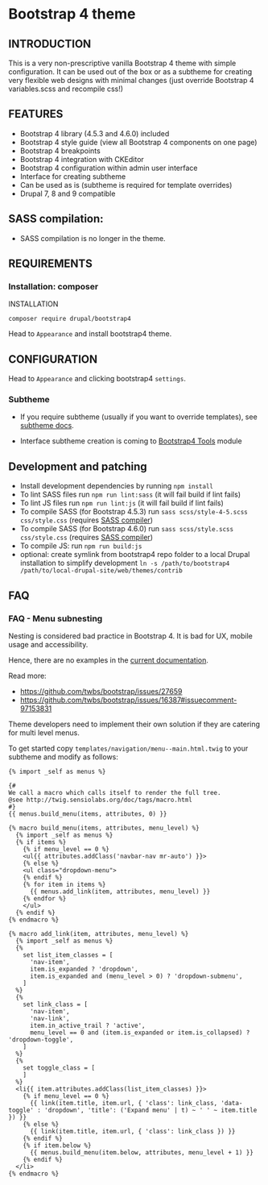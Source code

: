 # Bootstrap 4 theme

## INTRODUCTION

This is a very non-prescriptive vanilla Bootstrap 4 theme 
with simple configuration. It can be used out of the box or 
as a subtheme for creating very flexible web designs with 
minimal changes (just override Bootstrap 4 variables.scss 
and recompile css!)

## FEATURES

* Bootstrap 4 library (4.5.3 and 4.6.0) included
* Bootstrap 4 style guide (view all Bootstrap 4 components on one page)
* Bootstrap 4 breakpoints
* Bootstrap 4 integration with CKEditor
* Bootstrap 4 configuration within admin user interface
* Interface for creating subtheme
* Can be used as is (subtheme is required for template overrides)
* Drupal 7, 8 and 9 compatible

## SASS compilation:

* SASS compilation is no longer in the theme.

## REQUIREMENTS

### Installation: composer
INSTALLATION

`composer require drupal/bootstrap4`

Head to `Appearance` and install bootstrap4 theme.

## CONFIGURATION

Head to `Appearance` and clicking bootstrap4 `settings`.

### Subtheme

* If you require subtheme (usually if you want to override templates), 
    see [subtheme docs](_SUBTHEME/README.md).

* Interface subtheme creation is coming to [Bootstrap4 Tools](https://www.drupal.org/project/bootstrap4_tools) module

## Development and patching

- Install development dependencies by running `npm install`
- To lint SASS files run `npm run lint:sass` (it will fail build if lint fails)
- To lint JS files run `npm run lint:js` (it will fail build if lint fails)
- To compile SASS (for Bootstrap 4.5.3) run `sass scss/style-4-5.scss css/style.css` (requires [SASS compiler](https://sass-lang.com/install))
- To compile SASS (for Bootstrap 4.6.0) run `sass scss/style.scss css/style.css` (requires [SASS compiler](https://sass-lang.com/install))
- To compile JS: run `npm run build:js`
- optional: create symlink from bootstrap4 repo folder to a local Drupal installation to simplify development `ln -s /path/to/bootstrap4 /path/to/local-drupal-site/web/themes/contrib`

## FAQ

### FAQ - Menu subnesting

Nesting is considered bad practice in Bootstrap 4. It is bad for UX, mobile 
usage and accessibility.

Hence, there are no examples in the [current documentation](https://getbootstrap.com/docs/4.5/components/dropdowns/#menu-items).

Read more: 

* https://github.com/twbs/bootstrap/issues/27659
* https://github.com/twbs/bootstrap/issues/16387#issuecomment-97153831

Theme developers need to implement their own solution if they are catering 
for multi level menus.

To get started copy `templates/navigation/menu--main.html.twig` to your 
subtheme and modify as follows:

```
{% import _self as menus %}

{#
We call a macro which calls itself to render the full tree.
@see http://twig.sensiolabs.org/doc/tags/macro.html
#}
{{ menus.build_menu(items, attributes, 0) }}

{% macro build_menu(items, attributes, menu_level) %}
  {% import _self as menus %}
  {% if items %}
    {% if menu_level == 0 %}
    <ul{{ attributes.addClass('navbar-nav mr-auto') }}>
    {% else %}
    <ul class="dropdown-menu">
    {% endif %}
    {% for item in items %}
      {{ menus.add_link(item, attributes, menu_level) }}
    {% endfor %}
    </ul>
  {% endif %}
{% endmacro %}

{% macro add_link(item, attributes, menu_level) %}
  {% import _self as menus %}
  {%
    set list_item_classes = [
      'nav-item',
      item.is_expanded ? 'dropdown',
      item.is_expanded and (menu_level > 0) ? 'dropdown-submenu',
    ]
  %}
  {%
    set link_class = [
      'nav-item',
      'nav-link',
      item.in_active_trail ? 'active',
      menu_level == 0 and (item.is_expanded or item.is_collapsed) ? 'dropdown-toggle',
    ]
  %}
  {%
    set toggle_class = [
    ]
  %}
  <li{{ item.attributes.addClass(list_item_classes) }}>
    {% if menu_level == 0 %}
      {{ link(item.title, item.url, { 'class': link_class, 'data-toggle' : 'dropdown', 'title': ('Expand menu' | t) ~ ' ' ~ item.title }) }}
    {% else %}
      {{ link(item.title, item.url, { 'class': link_class }) }}
    {% endif %}
    {% if item.below %}
      {{ menus.build_menu(item.below, attributes, menu_level + 1) }}
    {% endif %}
  </li>
{% endmacro %}
```
